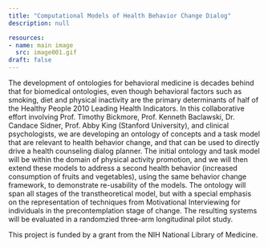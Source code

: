 ```yaml
---
title: "Computational Models of Health Behavior Change Dialog"
description: null

resources:
- name: main image
  src: image001.gif
draft: false
---
```


The development of ontologies for behavioral medicine is decades behind that for biomedical ontologies, even though behavioral factors such as smoking, diet and physical inactivity are the primary determinants of half of the Healthy People 2010 Leading Health Indicators. In this collaborative effort involving Prof. Timothy Bickmore, Prof. Kenneth Baclawski, Dr. Candace Sidner, Prof. Abby King (Stanford University), and clinical psychologists, we are developing an ontology of concepts and a task model that are relevant to health behavior change, and that can be used to directly drive a health counseling dialog planner. The initial ontology and task model will be within the domain of physical activity promotion, and we will then extend these models to address a second health behavior (increased consumption of fruits and vegetables), using the same behavior change framework, to demonstrate re-usability of the models. The ontology will span all stages of the transtheoretical model, but with a special emphasis on the representation of techniques from Motivational Interviewing for individuals in the precontemplation stage of change. The resulting systems will be evaluated in a randomzied three-arm longitudinal pilot study.

This project is funded by a grant from the NIH National Library of Medicine.

